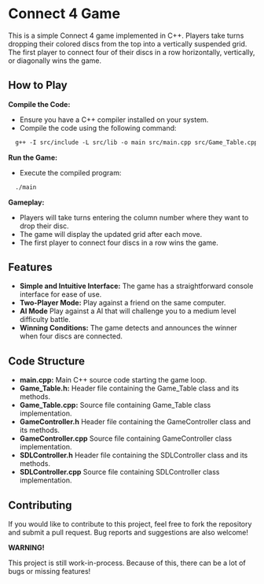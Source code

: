 # Connect 4 Game

This is a simple Connect 4 game implemented in C++. Players take turns dropping their colored discs from the top into a vertically suspended grid. The first player to connect four of their discs in a row horizontally, vertically, or diagonally wins the game.

## How to Play

**Compile the Code:**
- Ensure you have a C++ compiler installed on your system.
- Compile the code using the following command:
 
```markdown
  g++ -I src/include -L src/lib -o main src/main.cpp src/Game_Table.cpp src/GameController.cpp src/SDLController.cpp -lmingw32 -lSDL2main -lSDL2
```

**Run the Game:**
- Execute the compiled program:

```markdown
  ./main
```

**Gameplay:**
- Players will take turns entering the column number where they want to drop their disc.
- The game will display the updated grid after each move.
- The first player to connect four discs in a row wins the game.

## Features

- **Simple and Intuitive Interface:** The game has a straightforward console interface for ease of use.
- **Two-Player Mode:** Play against a friend on the same computer.
- **AI Mode** Play against a AI that will challenge you to a medium level difficulty battle.
- **Winning Conditions:** The game detects and announces the winner when four discs are connected.

## Code Structure

- **main.cpp:** Main C++ source code starting the game loop.
- **Game_Table.h:** Header file containing the Game_Table class and its methods.
- **Game_Table.cpp:** Source file containing Game_Table class implementation.
- **GameController.h** Header file containing the GameController class and its methods.
- **GameController.cpp** Source file containing GameController class implementation.
- **SDLController.h** Header file containing the SDLController class and its methods.
- **SDLController.cpp** Source file containing SDLController class implementation.

## Contributing

If you would like to contribute to this project, feel free to fork the repository and submit a pull request. Bug reports and suggestions are also welcome!

**WARNING!**

This project is still work-in-process. Because of this, there can be a lot of bugs or missing features!

